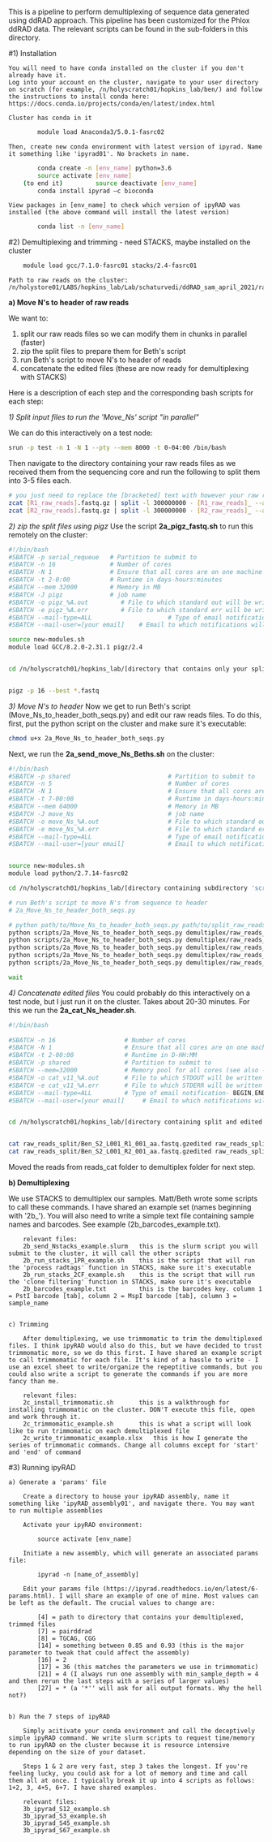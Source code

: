 This is a pipeline to perform demultiplexing of sequence data generated using ddRAD approach. This pipeline has been customized for the Phlox ddRAD data. The relevant scripts can be found in the sub-folders in this directory.

#1) Installation 

	You will need to have conda installed on the cluster if you don't already have it.
	Log into your account on the cluster, navigate to your user directory on scratch (for example, /n/holyscratch01/hopkins_lab/ben/) and follow the instructions to install conda here: https://docs.conda.io/projects/conda/en/latest/index.html
	
	Cluster has conda in it

```bash		
		module load Anaconda3/5.0.1-fasrc02
```
	Then, create new conda environment with latest version of ipyrad. Name it something like 'ipyrad01'. No brackets in name.

```bash	
		conda create -n [env_name] python=3.6 
		source activate [env_name] 
	(to end it)			source deactivate [env_name]
		conda install ipyrad –c bioconda 
```	
	View packages in [env_name] to check which version of ipyRAD was installed (the above command will install the latest version)

```bash	
		conda list -n [env_name]
```


#2) Demultiplexing and trimming - need STACKS, maybe installed on the cluster
```bash		
	module load gcc/7.1.0-fasrc01 stacks/2.4-fasrc01
```
	Path to raw reads on the cluster: /n/holystore01/LABS/hopkins_lab/Lab/schaturvedi/ddRAD_sam_april_2021/raw_reads

**a) Move N's to header of raw reads**

We want to:
1) split our raw reads files so we can modify them in chunks in parallel (faster)
2) zip the split files to prepare them for Beth's script
3) run Beth's script to move N's to header of reads
4) concatenate the edited files (these are now ready for demultiplexing with STACKS)

Here is a description of each step and the corresponding bash scripts for each step:

*1) Split input files to run the 'Move_Ns' script "in parallel"*

We can do this interactively on a test node:
```bash
srun -p test -n 1 -N 1 --pty --mem 8000 -t 0-04:00 /bin/bash
```

Then navigate to the directory containing your raw reads files as we received them from the sequencing core and run the following to split them into 3-5 files each.

```bash
# you just need to replace the [bracketed] text with however your raw reads files are named
zcat [R1_raw_reads].fastq.gz | split -l 300000000 - [R1_raw_reads]_ --additional-suffix=.fastq
zcat [R2_raw_reads].fastq.gz | split -l 300000000 - [R2_raw_reads]_ --additional-suffix=.fastq
```

*2) zip the split files using pigz*
Use the script **2a_pigz_fastq.sh** to run this remotely on the cluster:

```bash
#!/bin/bash
#SBATCH -p serial_requeue	# Partition to submit to
#SBATCH -n 16               # Number of cores
#SBATCH -N 1                # Ensure that all cores are on one machine
#SBATCH -t 2-0:00           # Runtime in days-hours:minutes
#SBATCH --mem 32000         # Memory in MB
#SBATCH -J pigz             # job name
#SBATCH -o pigz_%A.out         # File to which standard out will be written
#SBATCH -e pigz_%A.err         # File to which standard err will be written
#SBATCH --mail-type=ALL        				# Type of email notification- BEGIN,END,FAIL,ALL
#SBATCH --mail-user=[your email]	# Email to which notifications will be sent

source new-modules.sh
module load GCC/8.2.0-2.31.1 pigz/2.4


cd /n/holyscratch01/hopkins_lab/[directory that contains only your split raw reads files ending in .fastq]


pigz -p 16 --best *.fastq
```
*3) Move N's to header*
Now we get to run Beth's script (Move_Ns_to_header_both_seqs.py) and edit our raw reads files. To do this, first, put the python script on the cluster and make sure it's executable:

```bash
chmod u+x 2a_Move_Ns_to_header_both_seqs.py
```
Next, we run the **2a_send_move_Ns_Beths.sh** on the cluster:

```bash
#!/bin/bash
#SBATCH -p shared			       			# Partition to submit to
#SBATCH -n 5	                   			# Number of cores
#SBATCH -N 1                   				# Ensure that all cores are on one machine
#SBATCH -t 7-00:00               			# Runtime in days-hours:minutes
#SBATCH --mem 64000              			# Memory in MB
#SBATCH -J move_Ns             				# job name
#SBATCH -o move_Ns_%A.out        			# File to which standard out will be written
#SBATCH -e move_Ns_%A.err        			# File to which standard err will be written
#SBATCH --mail-type=ALL        				# Type of email notification- BEGIN,END,FAIL,ALL
#SBATCH --mail-user=[your email]			# Email to which notifications will be sent


source new-modules.sh
module load python/2.7.14-fasrc02

cd /n/holyscratch01/hopkins_lab/[directory containing subdirectory 'scripts' and subdirectory 'demultiplex' or however you want to organize]

# run Beth's script to move N's from sequence to header
# 2a_Move_Ns_to_header_both_seqs.py

# python path/to/Move_Ns_to_header_both_seqs.py path/to/split_raw_reads_R1_aa.fastq.gz path/to/split_raw_reads_R2_aa.fastq.gz &
python scripts/2a_Move_Ns_to_header_both_seqs.py demultiplex/raw_reads_split/Ben_S2_L001_R1_001_aa.fastq.gz demultiplex/raw_reads_split/Ben_S2_L001_R2_001_aa.fastq.gz &
python scripts/2a_Move_Ns_to_header_both_seqs.py demultiplex/raw_reads_split/Ben_S2_L001_R1_001_ab.fastq.gz demultiplex/raw_reads_split/Ben_S2_L001_R2_001_ab.fastq.gz &
python scripts/2a_Move_Ns_to_header_both_seqs.py demultiplex/raw_reads_split/Ben_S2_L001_R1_001_ac.fastq.gz demultiplex/raw_reads_split/Ben_S2_L001_R2_001_ac.fastq.gz &
python scripts/2a_Move_Ns_to_header_both_seqs.py demultiplex/raw_reads_split/Ben_S2_L001_R1_001_ad.fastq.gz demultiplex/raw_reads_split/Ben_S2_L001_R2_001_ad.fastq.gz &
python scripts/2a_Move_Ns_to_header_both_seqs.py demultiplex/raw_reads_split/Ben_S2_L001_R1_001_ae.fastq.gz demultiplex/raw_reads_split/Ben_S2_L001_R2_001_ae.fastq.gz &

wait

```


*4) Concatenate edited files*
You could probably do this interactively on a test node, but I just run it on the cluster. Takes about 20-30 minutes. For this we run the **2a_cat_Ns_header.sh**.

```bash
#!/bin/bash
 
#SBATCH -n 16                   # Number of cores
#SBATCH -N 1                    # Ensure that all cores are on one machine
#SBATCH -t 2-00:00              # Runtime in D-HH:MM
#SBATCH -p shared		        # Partition to submit to
#SBATCH --mem=32000             # Memory pool for all cores (see also --mem-per-cpu)
#SBATCH -o cat_v11_%A.out     	# File to which STDOUT will be written
#SBATCH -e cat_v11_%A.err    	# File to which STDERR will be written
#SBATCH --mail-type=ALL         # Type of email notification- BEGIN,END,FAIL,ALL
#SBATCH --mail-user=[your email]     # Email to which notifications will be sent


cd /n/holyscratch01/hopkins_lab/[directory containing split and edited reads, the output of Beths Move_Ns script]


cat raw_reads_split/Ben_S2_L001_R1_001_aa.fastq.gzedited raw_reads_split/Ben_S2_L001_R1_001_ab.fastq.gzedited raw_reads_split/Ben_S2_L001_R1_001_ac.fastq.gzedited raw_reads_split/Ben_S2_L001_R1_001_ad.fastq.gzedited raw_reads_split/Ben_S2_L001_R1_001_ae.fastq.gzedited > reads_cat/Ben_S2_L001_edited_R1.fastq
cat raw_reads_split/Ben_S2_L001_R2_001_aa.fastq.gzedited raw_reads_split/Ben_S2_L001_R2_001_ab.fastq.gzedited raw_reads_split/Ben_S2_L001_R2_001_ac.fastq.gzedited raw_reads_split/Ben_S2_L001_R2_001_ad.fastq.gzedited raw_reads_split/Ben_S2_L001_R2_001_ae.fastq.gzedited > reads_cat/Ben_S2_L001_edited_R2.fastq

```

Moved the reads from reads_cat folder to demultiplex folder for next step.

**b) Demultiplexing**

We use STACKS to demultiplex our samples. Matt/Beth wrote some scripts to call these commands. I have shared an example set (names beginning with '2b_'). You will also need to write a simple text file containing sample names and barcodes. See example (2b_barcodes_example.txt).

		relevant files:
		2b_send_Nstacks_example.slurm	this is the slurm script you will submit to the cluster, it will call the other scripts
		2b_run_stacks_1PR_example.sh 	this is the script that will run the 'process radtags' function in STACKS, make sure it's executable
		2b_run_stacks_2CF_example.sh 	this is the script that will run the 'clone filtering' function in STACKS, make sure it's executable
		2b_barcodes_example.txt 		this is the barcodes key. column 1 = PstI barcode [tab], column 2 = MspI barcode [tab], column 3 = sample_name


	c) Trimming

		After demultiplexing, we use trimmomatic to trim the demultiplexed files. I think ipyRAD would also do this, but we have decided to trust trimmomatic more, so we do this first. I have shared an example script to call trimmomatic for each file. It's kind of a hassle to write - I use an excel sheet to write/organize the repeptitive commands, but you could also write a script to generate the commands if you are more fancy than me.

		relevant files:
		2c_install_trimmomatic.sh 		this is a walkthrough for installing trimmomatic on the cluster. DON'T execute this file, open and work through it. 
		2c_trimmomatic_example.sh 		this is what a script will look like to run trimmomatic on each demultiplexed file
		2c_write_trimmomatic_example.xlsx	this is how I generate the series of trimmomatic commands. Change all columns except for 'start' and 'end' of command



#3) Running ipyRAD

	a) Generate a 'params' file

		Create a directory to house your ipyRAD assembly, name it something like 'ipyRAD_assembly01', and navigate there. You may want to run multiple assemblies 

		Activate your ipyRAD environment:

			source activate [env_name]

		Initiate a new assembly, which will generate an associated params file:

			ipyrad -n [name_of_assembly]

		Edit your params file (https://ipyrad.readthedocs.io/en/latest/6-params.html). I will share an example of one of mine. Most values can be left as the default. The crucial values to change are:

			[4] = path to directory that contains your demultiplexed, trimmed files
			[7] = pairddrad
			[8] = TGCAG, CGG 
			[14] = something between 0.85 and 0.93 (this is the major parameter to tweak that could affect the assembly)
			[16] = 2
			[17] = 36 (this matches the parameters we use in trimmomatic)
			[21] = 4 (I always run one assembly with min_sample_depth = 4 and then rerun the last steps with a series of larger values)
			[27] = * (a '*'' will ask for all output formats. Why the hell not?)


	b) Run the 7 steps of ipyRAD

		Simply acitivate your conda environment and call the deceptively simple ipyRAD command. We write slurm scripts to request time/memory to run ipyRAD on the cluster because it is resource intensive depending on the size of your dataset.

		Steps 1 & 2 are very fast, step 3 takes the longest. If you're feeling lucky, you could ask for a lot of memory and time and call them all at once. I typically break it up into 4 scripts as follows: 1+2, 3, 4+5, 6+7. I have shared examples.

		relevant files:
		3b_ipyrad_S12_example.sh
		3b_ipyrad_S3_example.sh
		3b_ipyrad_S45_example.sh
		3b_ipyrad_S67_example.sh



